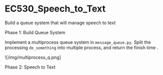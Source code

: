 # EC530_Speech_to_Text

Build a queue system that will manage speech to text



Phase 1:  Build Queue System

Implement a multiprocess queue system in `message_queue.py`. Split the processing `do_something` into multiple  process, and  return the finish time .

\![/img/multiprocess_q.png]






Phase 2:  Speech to Text
